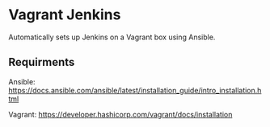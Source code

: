 # Vagrant Jenkins

Automatically sets up Jenkins on a Vagrant box using Ansible.


## Requirments

Ansible: https://docs.ansible.com/ansible/latest/installation_guide/intro_installation.html

Vagrant: https://developer.hashicorp.com/vagrant/docs/installation

